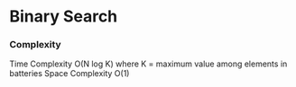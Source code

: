 # Binary Search

### Complexity
Time Complexity O(N log K) where K = maximum value among elements in batteries
Space Complexity O(1)

